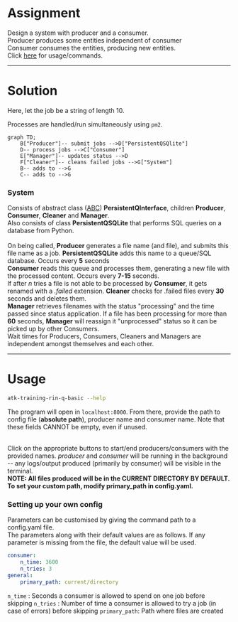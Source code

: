 <h1>Assignment</h1>
Design a system with producer and a consumer.<br>
Producer produces some entities independent of consumer<br>
Consumer consumes the entities, producing new entities.<br>
Click <a href="#usage">here</a> for usage/commands.
<hr>
<h1>Solution</h1>
Here, let the job be a string of length 10.<br>

Processes are handled/run simultaneously using ```pm2```.

```mermaid
graph TD;
    B["Producer"]-- submit jobs -->D["PersistentQSQlite"]
    D-- process jobs -->C["Consumer"]
    E["Manager"]-- updates status -->D
    F["Cleaner"]-- cleans failed jobs -->G["System"]
    B-- adds to -->G
    C-- adds to -->G
```


<h3>System</h3>
<p>
Consists of abstract class (<a href="https://docs.python.org/3/library/abc.html">ABC</a>) <b>PersistentQInterface</b>, children <b>Producer</b>, <b>Consumer</b>, <b>Cleaner</b> and <b>Manager</b>.<br>
Also consists of class <b>PersistentQSQLite</b> that performs SQL queries on a database from Python.<br>
<br>
On being called, <b>Producer</b> generates a file name (and file), and submits this file name as a job. <b>PersistentQSQLite</b> adds this name to a queue/SQL database. Occurs every <b>5</b> seconds<br>
<b>Consumer</b> reads this queue and processes them, generating a new file with the processed content. Occurs every <b>7-15</b> seconds.<br>
If after <i>n</i> tries a file is not able to be processed by <b>Consumer</b>, it gets renamed with a <i>.failed</i> extension. <b> Cleaner</b> checks for .failed files every <b>30</b> seconds and deletes them.<br>
<b>Manager</b> retrieves filenames with the status "processing" and the time passed since status application. If a file has been processing for more than <b>60</b> seconds, <b>Manager</b> will reassign it "unprocessed" status so it can be picked up by other Consumers.<br>
Wait times for Producers, Consumers, Cleaners and Managers are independent amongst themselves and each other.
</p>
<hr>
<h1 id="usage">Usage</h1>

```bash
atk-training-rin-q-basic --help
```

The program will open in ```localhost:8000```. From there, provide the path to config file (<b>absolute path</b>),
producer name and consumer name. Note that these fields CANNOT be empty, even if unused.<br><br>

Click on the appropriate buttons to start/end producers/consumers with the provided names.
<i>producer</i> and <i>consumer</i> will be running in the background -- any logs/output produced (primarily by
consumer) will be visible in the terminal. <br>
<b>NOTE: All files produced will be in the CURRENT DIRECTORY BY DEFAULT. To set your custom path, modify primary_path in
config.yaml.</b>

<h3> Setting up your own config</h3>
Parameters can be customised by giving the command path to a config.yaml file.<br>
The parameters along with their default values are as follows. If any parameter is missing from the file, the default value will be used.

```yaml
consumer:
    n_time: 3600
    n_tries: 3
general:
    primary_path: current/directory
```
```n_time``` : Seconds a consumer is allowed to spend on one job before skipping
```n_tries``` : Number of time a consumer is allowed to try a job (in case of errors) before skipping
```primary_path```: Path where files are created
